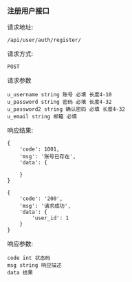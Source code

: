 ### 注册用户接口

请求地址:

    /api/user/auth/register/

请求方式:

    POST

请求参数

    u_username string 账号 必填 长度4-10
    u_password string 密码 必填 长度4-32
    u_password2 string 确认密码 必填 长度4-32
    u_email string 邮箱 必填

响应结果:

    {
        'code': 1001,
        'msg': '账号已存在',
        'data': {

        }
    }

    {
        'code': '200',
        'msg': '请求成功',
        'data': {
            'user_id': 1
        }
    }

响应参数:

    code int 状态码
    msg string 响应描述
    data 结果
